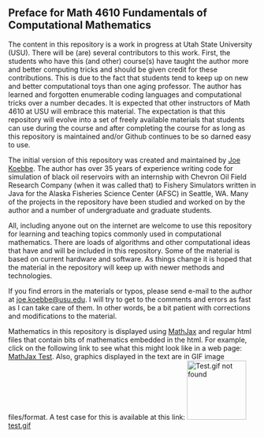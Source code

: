 ## Preface for Math 4610 Fundamentals of Computational Mathematics

The content in this repository is a work in progress at Utah State University (USU). There will be (are) several contributors to this
work. First, the students who have this (and other) course(s) have taught the author more and better computing tricks and should be
given credit for these contributions. This is due to the fact that students tend to keep up on new and better computational toys than one 
aging professor. The author has learned and forgotten enumerable coding languages and computational tricks over a number decades. It is 
expected that other instructors of Math 4610 at USU will embrace this material. The expectation is that this repository will evolve into a
set of freely available materials that students can use during the course and after completing the course for as long as this repository
is maintained and/or Github continues to be so darned easy to use.

The initial version of this repository was created and maintained by [Joe Koebbe](http://www.math.usu.edu/~koebbe). The author
has over 35 years of experience writing code for simulation of black oil reservoirs with an internship with Chevron Oil Field
Research Company (when it was called that) to Fishery Simulators written in Java for the Alaska Fisheries Science Center (AFSC)
in Seattle, WA. Many of the projects in the repository have been studied and worked on by the author and a number of undergraduate and 
graduate students.

All, including anyone out on the internet are welcome to use this repository for learning and teaching topics commonly used in 
computational mathematics. There are loads of algorithms and other computational ideas that have and will be included in this repository. 
Some of the material is based on current hardware and software. As things change it is hoped that the material in the repository will
keep up with newer methods and technologies.

If you find errors in the materials or typos, please send e-mail to the author at joe.koebbe@usu.edu. I will try to get to the
comments and errors as fast as I can take care of them. In other words, be a bit patient with corrections and modifications to the 
material.

Mathematics in this repository is displayed using [MathJax](http://docs.mathjax.org/en/latest/index.html) and regular html files
that contain bits of mathematics embedded in the html. For example, click on the following link to see what this might look like
in a web page: [MathJax Test](https://jvkoebbe.github.io/math4610/frontMatter/mathjaxTest.html). Also, graphics displayed in the
text are in GIF image files/format. A test case for this is available at this link:
<img src="https://jvkoebbe.github.io/math4610/images/test.gif" alt="Test.gif not found" height="120" width="120">
<a href="https://jvkoebbe.github.io/math4610/images/test.gif" target ="_blank"> test.gif </a>
